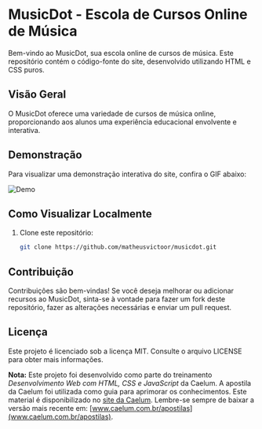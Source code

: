 # MusicDot - Escola de Cursos Online de Música

Bem-vindo ao MusicDot, sua escola online de cursos de música. Este repositório contém o código-fonte do site, desenvolvido utilizando HTML e CSS puros.

## Visão Geral

O MusicDot oferece uma variedade de cursos de música online, proporcionando aos alunos uma experiência educacional envolvente e interativa.

## Demonstração

Para visualizar uma demonstração interativa do site, confira o GIF abaixo:

![Demo](/assets/musicdot.gif)

## Como Visualizar Localmente

1. Clone este repositório:
   ```bash
   git clone https://github.com/matheusvictoor/musicdot.git


## Contribuição
Contribuições são bem-vindas! Se você deseja melhorar ou adicionar recursos ao MusicDot, sinta-se à vontade para fazer um fork deste repositório, fazer as alterações necessárias e enviar um pull request.

## Licença
Este projeto é licenciado sob a licença MIT. Consulte o arquivo LICENSE para obter mais informações.


**Nota:** Este projeto foi desenvolvido como parte do treinamento *Desenvolvimento Web com HTML, CSS e JavaScript* da Caelum. A apostila da Caelum foi utilizada como guia para aprimorar os conhecimentos. Este material é disponibilizado no [site da Caelum](www.caelum.com.br/apostilas). Lembre-se sempre de baixar a versão mais recente em: [www.caelum.com.br/apostilas](www.caelum.com.br/apostilas).
